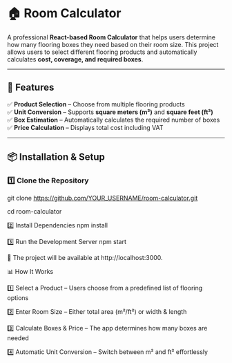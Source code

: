 # 🏠 Room Calculator

A professional **React-based Room Calculator** that helps users determine how many flooring boxes they need based on their room size. This project allows users to select different flooring products and automatically calculates **cost, coverage, and required boxes**.

---

## 🚀 Features

✅ **Product Selection** – Choose from multiple flooring products  
✅ **Unit Conversion** – Supports **square meters (m²)** and **square feet (ft²)**  
✅ **Box Estimation** – Automatically calculates the required number of boxes  
✅ **Price Calculation** – Displays total cost including VAT  

---


## 📦 Installation & Setup

### **1️⃣ Clone the Repository**
git clone https://github.com/YOUR_USERNAME/room-calculator.git

cd room-calculator

2️⃣ Install Dependencies
npm install

3️⃣ Run the Development Server
npm start

🚀 The project will be available at http://localhost:3000.

📊 How It Works

1️⃣ Select a Product – Users choose from a predefined list of flooring options

2️⃣ Enter Room Size – Either total area (m²/ft²) or width & length

3️⃣ Calculate Boxes & Price – The app determines how many boxes are needed

4️⃣ Automatic Unit Conversion – Switch between m² and ft² effortlessly
